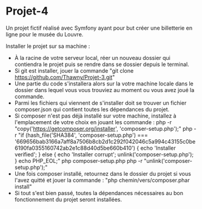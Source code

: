 Projet-4
========

Un projet fictif réalisé avec Symfony ayant pour but créer une billetterie en ligne pour le musée du Louvre.

Installer le projet sur sa machine :

- À la racine de votre serveur local, réer un nouveau dossier qui contiendra le projet puis se rendre dans se dossier depuis le terminal.
- Si git est installer, jouer la commande "git clone https://github.com/Thawny/Projet-3.git"
- Une partie du code s'installera alors sur la votre machine locale dans le dossier dans lequel vous vous trouviez au moment ou
    vous avez joué la commande.
- Parmi les fichiers qui viennent de s'installer doit se trouver un fichier composer.json qui contient toutes les dépendances
    du projet.
- Si composer n'est pas déjà installé sur votre machine, installez à l'emplacement de votre choix en jouant les commande :
    php -r "copy('https://getcomposer.org/installer', 'composer-setup.php');"
    php -r "if (hash_file('SHA384', 'composer-setup.php') === '669656bab3166a7aff8a7506b8cb2d1c292f042046c5a994c43155c0be6190fa0355160742ab2e1c88d40d5be660b410') { echo 'Installer verified'; } else { echo 'Installer corrupt'; unlink('composer-setup.php'); } echo PHP_EOL;"
    php composer-setup.php
    php -r "unlink('composer-setup.php');"
- Une fois composer installé, retournez dans le dossier du projet si vous l'avez quitté et jouer la commande :
    "php chemin/vers/composer.phar install"
- Si tout s'est bien passé, toutes la dépendances nécessaires au bon fonctionnement du projet seront installées.
